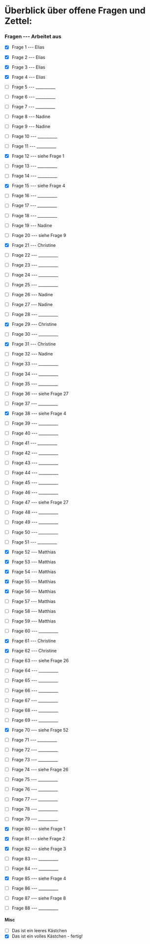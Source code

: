# Überblick über offene Fragen und Zettel: 

### Fragen  ---  Arbeitet aus
- [x] Frage 1 --- Elias
- [x] Frage 2 --- Elias
- [x] Frage 3 --- Elias
- [x] Frage 4 --- Elias
- [ ] Frage 5 --- __________
- [ ] Frage 6 --- __________
- [ ] Frage 7 --- __________
- [ ] Frage 8 --- Nadine
- [ ] Frage 9 --- Nadine
- [ ] Frage 10 --- __________
- [ ] Frage 11 --- __________
- [x] Frage 12 --- siehe Frage 1
- [ ] Frage 13 --- __________
- [ ] Frage 14 --- __________
- [x] Frage 15 --- siehe Frage 4
- [ ] Frage 16 --- __________
- [ ] Frage 17 --- __________
- [ ] Frage 18 --- __________
- [ ] Frage 19 --- Nadine
- [ ] Frage 20 --- siehe Frage 9
- [x] Frage 21 --- Christine
- [ ] Frage 22 --- __________
- [ ] Frage 23 --- __________
- [ ] Frage 24 --- __________
- [ ] Frage 25 --- __________
- [ ] Frage 26 --- Nadine
- [ ] Frage 27 --- Nadine
- [ ] Frage 28 --- __________
- [x] Frage 29 --- Christine
- [ ] Frage 30 --- __________
- [x] Frage 31 --- Christine
- [ ] Frage 32 --- Nadine
- [ ] Frage 33 --- __________
- [ ] Frage 34 --- __________
- [ ] Frage 35 --- __________
- [ ] Frage 36 --- siehe Frage 27
- [ ] Frage 37 --- __________
- [x] Frage 38 --- siehe Frage 4
- [ ] Frage 39 --- __________
- [ ] Frage 40 --- __________
- [ ] Frage 41 --- __________
- [ ] Frage 42 --- __________
- [ ] Frage 43 --- __________
- [ ] Frage 44 --- __________
- [ ] Frage 45 --- __________
- [ ] Frage 46 --- __________
- [ ] Frage 47 --- siehe Frage 27
- [ ] Frage 48 --- __________
- [ ] Frage 49 --- __________
- [ ] Frage 50 --- __________
- [ ] Frage 51 --- __________
- [x] Frage 52 --- Matthias
- [x] Frage 53 --- Matthias
- [x] Frage 54 --- Matthias
- [x] Frage 55 --- Matthias
- [x] Frage 56 --- Matthias
- [ ] Frage 57 --- Matthias
- [ ] Frage 58 --- Matthias
- [ ] Frage 59 --- Matthias
- [ ] Frage 60 --- __________
- [x] Frage 61 --- Christine
- [x] Frage 62 --- Christine
- [ ] Frage 63 --- siehe Frage 26
- [ ] Frage 64 --- __________
- [ ] Frage 65 --- __________
- [ ] Frage 66 --- __________
- [ ] Frage 67 --- __________
- [ ] Frage 68 --- __________
- [ ] Frage 69 --- __________
- [x] Frage 70 --- siehe Frage 52
- [ ] Frage 71 --- __________
- [ ] Frage 72 --- __________
- [ ] Frage 73 --- __________
- [ ] Frage 74 --- siehe Frage 26
- [ ] Frage 75 --- __________
- [ ] Frage 76 --- __________
- [ ] Frage 77 --- __________
- [ ] Frage 78 --- __________
- [ ] Frage 79 --- __________
- [x] Frage 80 --- siehe Frage 1
- [x] Frage 81 --- siehe Frage 2
- [x] Frage 82 --- siehe Frage 3
- [ ] Frage 83 --- __________
- [ ] Frage 84 --- __________
- [x] Frage 85 --- siehe Frage 4
- [ ] Frage 86 --- __________
- [ ] Frage 87 --- siehe Frage 8
- [ ] Frage 88 --- __________


#### Misc
- [ ] Das ist ein leeres Kästchen
- [x] Das ist ein volles Kästchen - fertig!
